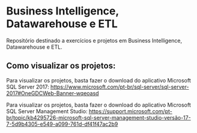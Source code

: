 <h1>Business Intelligence, Datawarehouse e ETL</h1>
<p>Repositório destinado a exercícios e projetos em Business Intelligence, Datawarehouse e ETL.</p>
<h2>Como visualizar os projetos:</h2>
<p>Para visualizar os projetos, basta fazer o download do aplicativo Microsoft SQL Server 2017: <a href="https://www.microsoft.com/pt-br/sql-server/sql-server-2017#OneGDCWeb-Banner-wqeoasd">https://www.microsoft.com/pt-br/sql-server/sql-server-2017#OneGDCWeb-Banner-wqeoasd</a></p>
<p>Para visualizar os projetos, basta fazer o download do aplicativo Microsoft SQL Server Management Studio: <a href="https://support.microsoft.com/pt-br/topic/kb4295726-microsoft-sql-server-management-studio-versão-17-7-5d9b4305-e549-a099-761d-df41f47ac2b9">https://support.microsoft.com/pt-br/topic/kb4295726-microsoft-sql-server-management-studio-versão-17-7-5d9b4305-e549-a099-761d-df41f47ac2b9</a></p>
